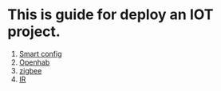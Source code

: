 # This is guide for deploy an IOT project.
1. [Smart config](https://github.com/leduyhung/IOT_ANDROID/smartconfig)
2. [Openhab](https://github.com/leduyhung/IOT_ANDROID/openhab)
3. [zigbee](https://github.com/leduyhung/IOT_ANDROID/zigbee)
4. [IR](https://github.com/leduyhung/IOT_ANDROID/ir)